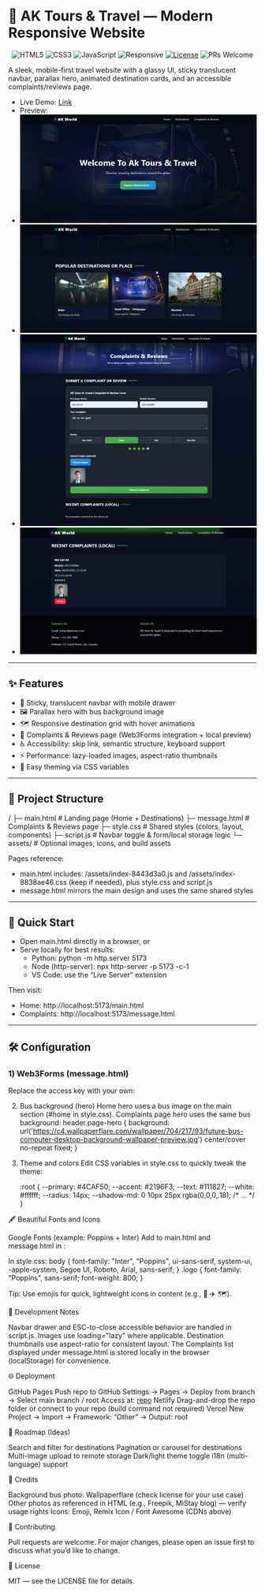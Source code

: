 # 🚌 AK Tours & Travel — Modern Responsive Website

<p align="center">
  <img src="https://img.shields.io/badge/HTML5-E34F26?style=for-the-badge&logo=html5&logoColor=white" alt="HTML5"/>
  <img src="https://img.shields.io/badge/CSS3-1572B6?style=for-the-badge&logo=css3&logoColor=white" alt="CSS3"/>
  <img src="https://img.shields.io/badge/JavaScript-222?style=for-the-badge&logo=javascript&logoColor=F7DF1E" alt="JavaScript"/>
  <img src="https://img.shields.io/badge/Responsive-Yes-22c55e?style=for-the-badge" alt="Responsive"/>
  <a href="#license"><img src="https://img.shields.io/badge/License-MIT-0ea5e9?style=for-the-badge" alt="License"/></a>
  <img src="https://img.shields.io/badge/PRs-Welcome-8b5cf6?style=for-the-badge" alt="PRs Welcome"/>
</p>

A sleek, mobile-first travel website with a glassy UI, sticky translucent navbar, parallax hero, animated destination cards, and an accessible complaints/reviews page.

- Live Demo: [Link](https://ak-tours-travels.netlify.app/)
- Preview:
- ![image](https://github.com/MdSaifAli063/AK-Tours-Travel-Modern-Responsive-Website/blob/2449ba4b972e48c80f00a1f81b986e17bb2df012/Screenshot%202025-09-08%20212942.png)
- ![image](https://github.com/MdSaifAli063/AK-Tours-Travel-Modern-Responsive-Website/blob/d8c789857e5020ce769252e19ba471e5b8865a8f/Screenshot%202025-09-08%20213036.png)
- ![image](https://github.com/MdSaifAli063/AK-Tours-Travel-Modern-Responsive-Website/blob/c7c11539a265263cdbfbfd9a1fe714f47009f176/Screenshot%202025-09-08%20213428.png)
- ![image](https://github.com/MdSaifAli063/AK-Tours-Travel-Modern-Responsive-Website/blob/7777d052aa1724812e941d2a768a101ef2fc4671/Screenshot%202025-09-08%20213602.png)

---

## ✨ Features

- 🧭 Sticky, translucent navbar with mobile drawer
- 🖼️ Parallax hero with bus background image
- 🗺️ Responsive destination grid with hover animations
- 📝 Complaints & Reviews page (Web3Forms integration + local preview)
- ♿ Accessibility: skip link, semantic structure, keyboard support
- ⚡ Performance: lazy-loaded images, aspect-ratio thumbnails
- 🎨 Easy theming via CSS variables

---

## 📂 Project Structure



/ ├─ main.html # Landing page (Home + Destinations) ├─ message.html # Complaints & Reviews page ├─ style.css # Shared styles (colors, layout, components) ├─ script.js # Navbar toggle & form/local storage logic └─ assets/ # Optional images, icons, and build assets


Pages reference:
- main.html includes: /assets/index-8443d3a0.js and /assets/index-8838ae46.css (keep if needed), plus style.css and script.js
- message.html mirrors the main design and uses the same shared styles

---

## 🚀 Quick Start

- Open main.html directly in a browser, or
- Serve locally for best results:
  - Python: python -m http.server 5173
  - Node (http-server): npx http-server -p 5173 -c-1
  - VS Code: use the “Live Server” extension

Then visit:
- Home: http://localhost:5173/main.html
- Complaints: http://localhost:5173/message.html

---

## 🛠️ Configuration

### 1) Web3Forms (message.html)
Replace the access key with your own:

<input type="hidden" name="access_key" value="YOUR_ACCESS_KEY" />



2) Bus background (hero)
Home hero uses a bus image on the main section (#home in style.css).
Complaints page hero uses the same bus background:
header.page-hero {
  background: url('https://c4.wallpaperflare.com/wallpaper/704/217/93/future-bus-computer-desktop-background-wallpaper-preview.jpg')
             center/cover no-repeat fixed;
}


3) Theme and colors
Edit CSS variables in style.css to quickly tweak the theme:

   :root {
     --primary: #4CAF50;
     --accent: #2196F3;
     --text: #111827;
     --white: #ffffff;
     --radius: 14px;
     --shadow-md: 0 10px 25px rgba(0,0,0,.18);
     /* ... */
       }


🖋️ Beautiful Fonts and Icons

Google Fonts (example: Poppins + Inter)
Add to main.html and message.html in :
<link rel="preconnect" href="https://fonts.googleapis.com">
<link rel="preconnect" href="https://fonts.gstatic.com" crossorigin>
<link href="https://fonts.googleapis.com/css2?family=Inter:wght@400;600;800&family=Poppins:wght@500;700&display=swap" rel="stylesheet">


In style.css:
body { font-family: "Inter", "Poppins", ui-sans-serif, system-ui, -apple-system, Segoe UI, Roboto, Arial, sans-serif; }
.logo { font-family: "Poppins", sans-serif; font-weight: 800; }

Tip: Use emojis for quick, lightweight icons in content (e.g., 🚌 ✈️ 🗺️).

🔧 Development Notes

Navbar drawer and ESC-to-close accessible behavior are handled in script.js.
Images use loading="lazy" where applicable.
Destination thumbnails use aspect-ratio for consistent layout.
The Complaints list displayed under message.html is stored locally in the browser (localStorage) for convenience.

🌐 Deployment

GitHub Pages
Push repo to GitHub
Settings → Pages → Deploy from branch → Select main branch / root
Access at: [repo](https://github.com/MdSaifAli063/AK-Tours-Travel-Modern-Responsive-Website)
Netlify
Drag-and-drop the repo folder or connect to your repo (build command not required)
Vercel
New Project → Import → Framework: “Other” → Output: root

🧩 Roadmap (Ideas)

Search and filter for destinations
Pagination or carousel for destinations
Multi-image upload to remote storage
Dark/light theme toggle
i18n (multi-language) support

🙏 Credits

Background bus photo: Wallpaperflare (check license for your use case)
Other photos as referenced in HTML (e.g., Freepik, MiStay blog) — verify usage rights
Icons: Emoji, Remix Icon / Font Awesome (CDNs above)

🤝 Contributing

Pull requests are welcome. For major changes, please open an issue first to discuss what you’d like to change.

📜 License

MIT — see the LICENSE file for details.
